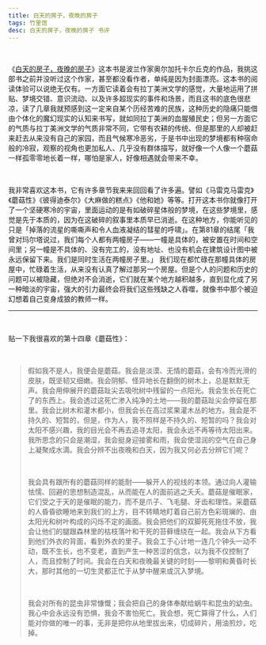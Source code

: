 ```yaml
---
title: 白天的房子，夜晚的房子
tags: 竹里馆
desc: 白天的房子，夜晚的房子 书评
---
```


<br/>

《[白天的房子，夜晚的房子](https://book.douban.com/subject/27131538/)》这本书是波兰作家奥尔加托卡尔丘克的作品，我挑这部书之前并没听过这个作家，甚至都没看作者，单纯是因为封面漂亮。这本书的阅读体验可以说绝无仅有。一方面它读着会有拉丁美洲文学的感觉，大量地运用了拼贴、梦境交错、意识流动、以及许多超现实的事件和场景，而且这书的底色很悲凉，读了几章我就预感到这一定来自某个历经苦难的民族，这种历史的隐痛只能借由个体化的魔幻现实的认知来书写，就如同拉丁美洲的血腥殖民史；但另一方面它的气质与拉丁美洲文学的气质非常不同，它带有农耕的传统、但是那里的人却被赶来赶去从来没有自己的家园，而且气候寒冷恶劣，于是书中出现的梦境都有种宿命般的冷寂，观察的视角也更加私人、几乎没有群体描写，就好像一个人像一个蘑菇一样孤零零地长着一样，哪怕是家人，好像相遇就会带来不幸。

<br/>

我非常喜欢这本书，它有许多章节我来来回回看了许多遍。譬如《马雷克马雷克》《蘑菇性》《彼得迪泰尔》《大麻做的糕点》《他和她》等等。打开这本书你就像打开了一个坚硬寒冷的宇宙，里面运动的是有如破碎星体般的梦境，在这些梦境里，感觉是先于本质的，因为在这破碎的叙事里本质早已消逝。在这种地方，你能听见的只是「掉落的流星的嘶嘶声和令人血液凝结的彗星的呼啸」。在第81章的结尾「我曾对玛尔塔说过，我们每个人都有两幢房子——一幢是具体的，被安置在时间和空间里；另一幢是不具体的、没有完工的，没有地址、也没有机会在建筑设计图中被永远保留下来。我们是同时生活在两幢房子里。」 我们现在都忙碌在那幢具体的房屋中，忙碌着生活，从来没有认真了解过那另一个房屋。但是个人的问题和历史的问题可以被隐藏，但绝对不会消逝，它们就在某个地方越积越多，直到显化成了另一种暗淡的宇宙，强大的引力最终会将我们这些残缺之人吞噬，就像书中那个被迫幻想着自己变身成狼的教师一样。

---

<br/>

贴一下我很喜欢的第十四章《蘑菇性》：

<br/>

> 假如我不是人，我便会是蘑菇。我会是淡漠、无情的蘑菇，会有冷而光滑的皮肤，既坚韧又细嫩。我会阴郁、怪异地长在翻倒的树木上，总是默默无声。我会用伸展开的蘑菇趾尖去吸吮树中残留的一点阳光。我会生长在死亡了的东西上。我会透过这死亡渗入纯净的土地——我的蘑菇趾尖会停留在那里。我会比树木和灌木都小，但我会长在高过浆果灌木丛的地方。我会是不持久的、短暂的，但是，作为人，我不照样是不持久的、短暂的吗？我会对太阳不感兴趣，我的目光会不再去追寻太阳，我会永远不再等待太阳出来。我所思念的只会是潮湿，我会挺身迎接雾和雨，我会使湿润的空气在自己身上凝聚成水滴。我会分辨不出夜晚和白天，因为我又何必去分辨它们呢？ 
>
> <br/>
>
> 我会具有跟所有的蘑菇同样的能耐——躲开人的视线的本领。通过向人灌输怯懦、回避的思想制造混乱，从而能在人的面前逃之夭夭。蘑菇是催眠家，它们受之于天的是催眠的能力，而不是爪子、飞毛腿、牙齿和理性。采蘑菇的人昏昏欲睡地来到我们的上方，目不转睛地盯着自己前方色彩斑斓的、由太阳光和树叶构成的闪烁不定的画面。我会把他们的双脚死死拖住不放，我会让他们的腿跟森林里的枯枝落叶和干死的苔藓缠绕在一起。我会从下方看到他们外衣的背面，看到外衣的里子。我会工于心计地一连几个钟头一动不动，既不生长，也不变老，直到产生一种苦涩的信念，以为我不仅控制了人，而且控制了时间。我会在白天和夜晚最关键的时刻——黎明和黄昏时长大，那时其他的一切生灵都正忙于从梦中醒来或沉入梦境。 
>
> <br/>
>
> 我会对所有的昆虫非常慷慨；我会把自己的身体奉献给蜗牛和昆虫的幼虫。我心中会永远没有恐惧，我会不害怕死亡。我会想，死亡算得了什么，人们能对你做的唯一的事，无非是把你从地里拔出来，切成碎片，用油煎炒，吃掉。